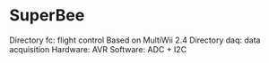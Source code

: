 # SuperBee

Directory fc:  flight control
              Based on MultiWii 2.4
Directory daq: data acquisition
              Hardware: AVR
              Software: ADC + I2C
